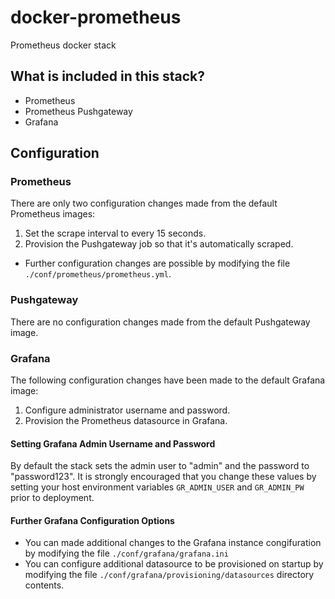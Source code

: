 # docker-prometheus
Prometheus docker stack

## What is included in this stack?
* Prometheus
* Prometheus Pushgateway
* Grafana

## Configuration

### Prometheus
There are only two configuration changes made from the default Prometheus images:
1. Set the scrape interval to every 15 seconds.
2. Provision the Pushgateway job so that it's automatically scraped.

* Further configuration changes are possible by modifying the file `./conf/prometheus/prometheus.yml`.

### Pushgateway
There are no configuration changes made from the default Pushgateway image.

### Grafana
The following configuration changes have been made to the default Grafana image:
1. Configure administrator username and password.
2. Provision the Prometheus datasource in Grafana.

#### Setting Grafana Admin Username and Password
By default the stack sets the admin user to "admin" and the password to "password123". It is strongly encouraged that you change these values by setting your host environment variables `GR_ADMIN_USER` and `GR_ADMIN_PW` prior to deployment.

#### Further Grafana Configuration Options
* You can made additional changes to the Grafana instance congifuration by modifying the file `./conf/grafana/grafana.ini`
* You can configure additional datasource to be provisioned on startup by modifying the file `./conf/grafana/provisioning/datasources` directory contents.
